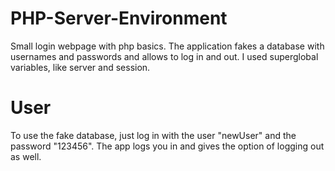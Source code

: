 # PHP-Server-Environment
Small login webpage with php basics. The application fakes a database with usernames and passwords and allows to log in and out. I used superglobal variables, like server and session.


# User
To use the fake database, just log in with the user "newUser" and the password "123456". The app logs you in and gives the option of logging out as well. 
